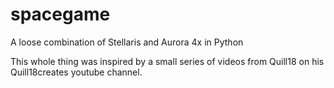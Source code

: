# spacegame
A loose combination of Stellaris and Aurora 4x in Python

This whole thing was inspired by a small series of videos from Quill18 on his Quill18creates youtube channel.
